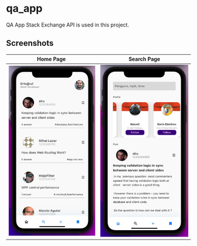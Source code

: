 # qa_app
QA App
Stack Exchange API is used in this project.

## Screenshots
| Home Page | Search Page |
| --------- | ----------- |
| ![image](https://github.com/ertugrulkoca/qa_app/blob/main/home.png) | ![image](https://github.com/ertugrulkoca/qa_app/blob/main/search.png) |

